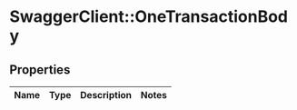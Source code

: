 # SwaggerClient::OneTransactionBody

## Properties
Name | Type | Description | Notes
------------ | ------------- | ------------- | -------------

